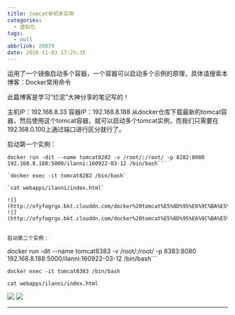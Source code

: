 ```yaml
---
title: tomcat单机多实例
categories:
  - 虚拟化
tags:
  - null
abbrlink: 20879
date: 2016-11-03 17:25:35
---
```


运用了一个镜像启动多个容器，一个容器可以启动多个示例的原理，具体请搜索本博客：Docker常用命令

此篇博客是学习“烂泥"大神分享的笔记写的！

主机IP：192.168.8.33
容器IP：192.168.8.188
从docker仓库下载最新的tomcat容器，然后使用这个tomcat容器，就可以启动多个tomcat实例，而我们只需要在192.168.0.100上通过端口进行区分就行了。

启动第一个实例：
```
docker run -dit --name tomcat8282 -v /root/:/root/ -p 8282:8080 192.168.8.188:5000/ilanni:160922-03-12 /bin/bash```

`docker exec -it tomcat8282 /bin/bash`

`cat webapps/ilanni/index.html`

![](http://ofyfogrgx.bkt.clouddn.com/docker%20tomcat%E5%8D%95%E6%9C%BA%E5%A4%9A%E5%AE%9E%E4%BE%8B001.png)
![](http://ofyfogrgx.bkt.clouddn.com/docker%20tomcat%E5%8D%95%E6%9C%BA%E5%A4%9A%E5%AE%9E%E4%BE%8B002.png)


启动第二个实例：
```
docker run -dit --name tomcat8383 -v /root/:/root/ -p 8383:8080 192.168.8.188:5000/ilanni:160922-03-12 /bin/bash```

`docker exec -it tomcat8383 /bin/bash`

`cat webapps/ilanni/index.html`

![](http://ofyfogrgx.bkt.clouddn.com/docker%20tomcat%E5%8D%95%E6%9C%BA%E5%A4%9A%E5%AE%9E%E4%BE%8B003.png)
![](http://ofyfogrgx.bkt.clouddn.com/docker%20tomcat%E5%8D%95%E6%9C%BA%E5%A4%9A%E5%AE%9E%E4%BE%8B004.png)


---